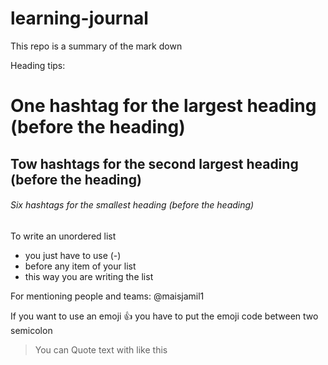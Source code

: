 # learning-journal
This repo is a summary of the mark down

Heading tips:
# One hashtag for the largest heading (before the heading)
## Tow hashtags for the second largest heading (before the heading)
###### Six hashtags for the smallest heading (before the heading)



To write an unordered list
- you just have to use (-) 
- before any item of your list 
- this way you are writing the list 


For mentioning people and teams: @maisjamil1


If you want to use an emoji :+1: 
you have to put the emoji code between two semicolon 


>You can Quote  text with like this
